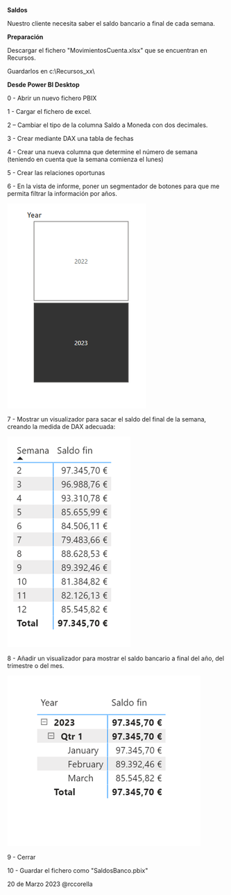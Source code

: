 ﻿

**Saldos**

Nuestro cliente necesita saber el saldo bancario a final de cada semana.  



**Preparación**

Descargar el fichero "MovimientosCuenta.xlsx" que se encuentran en Recursos.

Guardarlos en c:\Recursos_xx\  


**Desde Power BI Desktop**

0 - Abrir un nuevo fichero PBIX

1 - Cargar el fichero de excel.

2 – Cambiar el tipo de la columna Saldo a Moneda con dos decimales.

3 - Crear mediante DAX una tabla de fechas
	
4 - Crear una nueva columna que determine el número de semana (teniendo en cuenta que la semana comienza el lunes)		

5 - Crear las relaciones oportunas

6 - En la vista de informe, poner un segmentador de botones para que me permita filtrar la información por años.

![](Recursos/segmentador.png)

7 - Mostrar un visualizador para sacar el saldo del final de la semana, creando la medida de DAX adecuada:

![](Recursos/porsemanas.png)

8 - Añadir un visualizador para mostrar el saldo bancario a final del año, del trimestre o del mes.

![](Recursos/pormeses.png)
	 
9 - Cerrar 

10 - Guardar el fichero como "SaldosBanco.pbix"




20 de Marzo 2023        @rccorella
